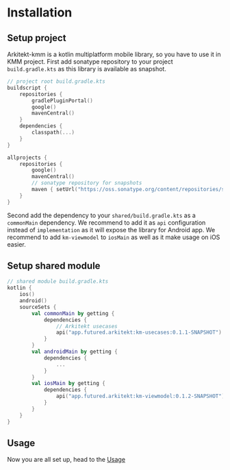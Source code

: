 # Installation

## Setup project

Arkitekt-kmm is a kotlin multiplatform mobile library, so you have to use it in KMM project.
First add sonatype repository to your project `build.gradle.kts` as this library is available as snapshot.
```kotlin
// project root build.gradle.kts
buildscript {
    repositories {
        gradlePluginPortal()
        google()
        mavenCentral()
    }
    dependencies {
        classpath(...)
    }
}

allprojects {
    repositories {
        google()
        mavenCentral()
        // sonatype repository for snapshots
        maven { setUrl("https://oss.sonatype.org/content/repositories/snapshots/") }
    }
}
```
Second add the dependency to your `shared/build.gradle.kts` as a `commonMain` dependency. We recommend
to add it as `api` configuration instead of `implementation` as it will expose the library for Android app.
We recommend to add `km-viewmodel` to `iosMain` as well as it make usage on iOS easier.

## Setup shared module
```kotlin
// shared module build.gradle.kts
kotlin {
    ios()
    android()
    sourceSets {
        val commonMain by getting {
            dependencies {
                // Arkitekt usecases
                api("app.futured.arkitekt:km-usecases:0.1.1-SNAPSHOT")
            }
        }
        val androidMain by getting {
            dependencies {
                ...
            }
        }
        val iosMain by getting {
            dependencies {
                api("app.futured.arkitekt:km-viewmodel:0.1.2-SNAPSHOT")
            }
        }
    }
}
```

## Usage

Now you are all set up, head to the [Usage](docs/UseCases/UseCase.md)
